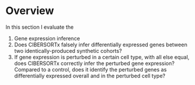 # Overview

In this section I evaluate the 

1. Gene expression inference
  1. Does CIBERSORTx falsely infer differentially expressed genes between two identically-produced synthetic cohorts?
  2. If gene expression is perturbed in a certain cell type, with all else equal, does CIBERSORTx correctly infer the perturbed gene expression? Compared to a control, does it identify the perturbed genes as differentially expressed overall and in the perturbed cell type?